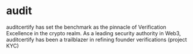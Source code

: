 # audit
 auditcertify has set the benchmark as the pinnacle of Verification Excellence in the crypto realm. As a leading security authority in Web3, auditcertify has been a trailblazer in refining founder verifications (project KYC)
